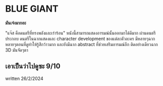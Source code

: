 # BLUE GIANT
<b>มันเจ๋งมากอะ</b>

"แจ๊ส คือดนตรีที่ทรงพลังและเร่าร้อน" หนังนี้สามารถแสดงอารมณ์นั้นออกมาได้ดีมาก ผ่านดนตรีประกอบ ดนตรีในฉากแสดงและ character development ของแต่ละตัวละคร มีหลายๆฉากหลายๆตอนที่ดูทําให้รู้สึกว้าวมาก และยังมีฉาก abstract ที่ช่วยเสริมอารมณ์อีก ติดอย่างเดียวฉาก 3D มันจัดๆตา

## เอาเป็นว่าไปดูซะ 9/10

written 26/2/2024